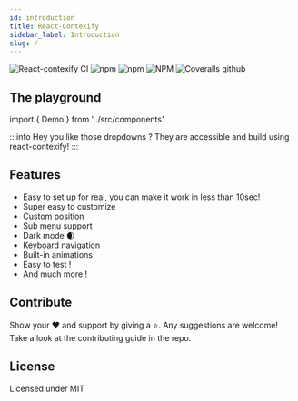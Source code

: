 ```yaml
---
id: introduction
title: React-Contexify
sidebar_label: Introduction
slug: /
---
```



![React-contexify CI](https://github.com/fkhadra/react-contexify/workflows/React-contexify%20CI/badge.svg)
![npm](https://img.shields.io/npm/dm/react-contexify.svg?label=%E2%8F%ACdownloads&style=for-the-badge)
![npm](https://img.shields.io/npm/v/react-contexify.svg?style=for-the-badge)
![NPM](https://img.shields.io/npm/l/react-contexify.svg?label=%F0%9F%93%9Clicense&style=for-the-badge)
![Coveralls github](https://img.shields.io/coveralls/github/fkhadra/react-contexify.svg?label=%E2%9B%B1coverage&style=for-the-badge)

## The playground

import { Demo } from '../src/components'

<Demo />

:::info
Hey you like those dropdowns ? They are accessible and build using react-contexify!
:::

## Features

- Easy to set up for real, you can make it work in less than 10sec!
- Super easy to customize
- Custom position
- Sub menu support
- Dark mode 🌒
- Keyboard navigation
- Built-in animations
- Easy to test !
- And much more !

## Contribute

Show your ❤️ and support by giving a ⭐. Any suggestions are welcome! Take a look at the contributing guide in the repo.

## License

Licensed under MIT